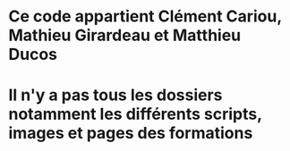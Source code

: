 ﻿# Ce code appartient Clément Cariou, Mathieu Girardeau et Matthieu Ducos
# Il n'y a pas tous les dossiers notamment les différents scripts, images et pages des formations
